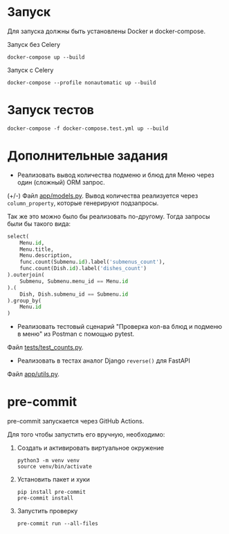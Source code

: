 # Запуск

Для запуска должны быть установлены Docker и docker-compose.

Запуск без Celery
```shell
docker-compose up --build
```

Запуск с Celery
```shell
docker-compose --profile nonautomatic up --build
```

# Запуск тестов

```shell
docker-compose -f docker-compose.test.yml up --build
```

# Дополнительные задания

- Реализовать вывод количества подменю и блюд для Меню через один (сложный) ORM
запрос.

(+/-) Файл [app/models.py](app/models.py). Вывод количества реализуется через
`column_property`, которые генерируют подзапросы.

Так же это можно было бы реализовать по-другому. Тогда запросы были бы такого
вида:
```python
select(
    Menu.id,
    Menu.title,
    Menu.description,
    func.count(Submenu.id).label('submenus_count'),
    func.count(Dish.id).label('dishes_count')
).outerjoin(
    Submenu, Submenu.menu_id == Menu.id
).(
    Dish, Dish.submenu_id == Submenu.id
).group_by(
    Menu.id
)
```

- Реализовать тестовый сценарий "Проверка кол-ва блюд и подменю в меню" из
Postman с помощью pytest.

Файл [tests/test_counts.py](tests/test_counts.py).

- Реализовать в тестах аналог Django `reverse()` для FastAPI

Файл [app/utils.py](app/utils.py).

# pre-commit

pre-commit запускается через GitHub Actions.

Для того чтобы запустить его вручную, необходимо:

1. Создать и активировать виртуальное окружение

    ```shell
    python3 -m venv venv
    source venv/bin/activate
    ```

2. Установить пакет и хуки

    ```shell
   pip install pre-commit
   pre-commit install
   ```

3. Запустить проверку

    ```shell
   pre-commit run --all-files
   ```
